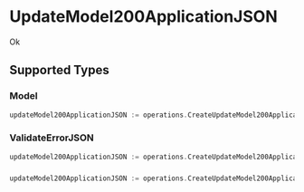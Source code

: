 # UpdateModel200ApplicationJSON

Ok


## Supported Types

### Model

```go
updateModel200ApplicationJSON := operations.CreateUpdateModel200ApplicationJSONModel(shared.Model{/* values here */})
```

### ValidateErrorJSON

```go
updateModel200ApplicationJSON := operations.CreateUpdateModel200ApplicationJSONValidateErrorJSON(shared.ValidateErrorJSON{/* values here */})
```

### 

```go
updateModel200ApplicationJSON := operations.CreateUpdateModel200ApplicationJSONStr(string{/* values here */})
```

